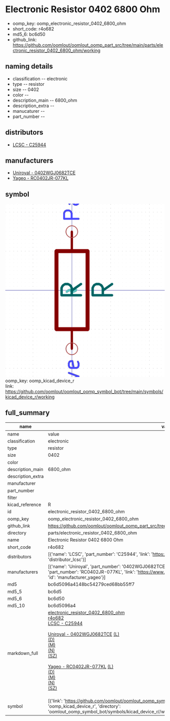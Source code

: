 # Electronic Resistor 0402 6800 Ohm

  
* oomp_key: oomp_electronic_resistor_0402_6800_ohm 
* short_code: r4o682
* md5_6: bc6d50  
* github_link: https://github.com/oomlout/oomlout_oomp_part_src/tree/main/parts/electronic_resistor_0402_6800_ohm/working  
## naming details
* classification -- electronic
* type -- resistor
* size -- 0402
* color -- 
* description_main -- 6800_ohm
* description_extra -- 
* manucaturer -- 
* part_number -- 

## distributors
* [LCSC - C25944](https://lcsc.com/product-detail/C25944.html)  

## manufacturers
* [Uniroyal - 0402WGJ0682TCE]()  
* [Yageo - RC0402JR-077KL](https://www.yageo.com/en/Chart/Download/pdf/RC0402JR-077KL)  

## symbol

![](symbol/0/working/working_600.png)  
oomp_key: oomp_kicad_device_r  
link: https://github.com/oomlout/oomlout_oomp_symbol_bot/tree/main/symbols/kicad_device_r/working  


## full_summary
| name | value | 
| --- | --- | 
| name | value | 
| classification | electronic | 
| type | resistor | 
| size | 0402 | 
| color |  | 
| description_main | 6800_ohm | 
| description_extra |  | 
| manufacturer |  | 
| part_number |  | 
| filter |  | 
| kicad_reference | R | 
| id | electronic_resistor_0402_6800_ohm | 
| oomp_key | oomp_electronic_resistor_0402_6800_ohm | 
| github_link | https://github.com/oomlout/oomlout_oomp_part_src/tree/main/parts/electronic_resistor_0402_6800_ohm/working | 
| directory | parts/electronic_resistor_0402_6800_ohm | 
| name | Electronic Resistor 0402 6800 Ohm | 
| short_code | r4o682 | 
| distributors | [{'name': 'LCSC', 'part_number': 'C25944', 'link': 'https://lcsc.com/product-detail/C25944.html', 'id': 'distributor_lcsc'}] | 
| manufacturers | [{'name': 'Uniroyal', 'part_number': '0402WGJ0682TCE', 'link': '', 'id': 'manufacturer_uniroyal'}, {'name': 'Yageo', 'part_number': 'RC0402JR-077KL', 'link': 'https://www.yageo.com/en/Chart/Download/pdf/RC0402JR-077KL', 'id': 'manufacturer_yageo'}] | 
| md5 | bc6d5096a4148bc54279ced68bb55ff7 | 
| md5_5 | bc6d5 | 
| md5_6 | bc6d50 | 
| md5_10 | bc6d5096a4 | 
| markdown_full | [electronic_resistor_0402_6800_ohm](https://github.com/oomlout/oomlout_oomp_part_src/tree/main/parts/electronic_resistor_0402_6800_ohm/working)<br>[r4o682](https://github.com/oomlout/oomlout_oomp_part_src/tree/main/parts/electronic_resistor_0402_6800_ohm/working)<br>[LCSC - C25944<br>](https://lcsc.com/product-detail/C25944.html)<br>[Uniroyal - 0402WGJ0682TCE]() [(L)<br>](https://www.lcsc.com/search?q=0402WGJ0682TCE)[(D)<br>](https://www.digikey.com/en/products?,keywords=0402WGJ0682TCE)[(M)<br>](https://www.mouser.com/Search/Refine?Keyword=0402WGJ0682TCE)[(N)<br>](https://www.newark.com/search?st=0402WGJ0682TCE)[(SZ)<br>](https://so.szlcsc.com/global.html?k=0402WGJ0682TCE)<br>[Yageo - RC0402JR-077KL](https://www.yageo.com/en/Chart/Download/pdf/RC0402JR-077KL) [(L)<br>](https://www.lcsc.com/search?q=RC0402JR-077KL)[(D)<br>](https://www.digikey.com/en/products?,keywords=RC0402JR-077KL)[(M)<br>](https://www.mouser.com/Search/Refine?Keyword=RC0402JR-077KL)[(N)<br>](https://www.newark.com/search?st=RC0402JR-077KL)[(SZ)<br>](https://so.szlcsc.com/global.html?k=RC0402JR-077KL)<br> | 
| symbol | [{'link': 'https://github.com/oomlout/oomlout_oomp_symbol_bot/tree/main/symbols/kicad_device_r', 'oomp_key': 'oomp_kicad_device_r', 'directory': 'oomlout_oomp_symbol_bot/symbols/kicad_device_r//working/working.kicad_sym'}] | 
